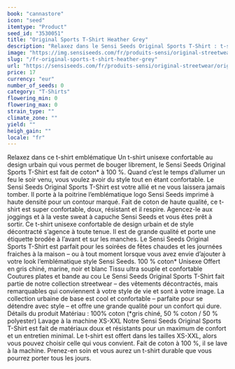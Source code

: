 ```yaml
---
book: "cannastore"
icon: "seed"
itemtype: "Product"
seed_id: "3530051"
title: "Original Sports T-Shirt Heather Grey"
description: "Relaxez dans le Sensi Seeds Original Sports T-Shirt : t-shirt unisexe qui marie confort et design urbain pour bouger librement. Achetez-le en ligne !"
image: "https://img.sensiseeds.com/fr/produits-sensi/original-streetwear/original-sports-t-shirt-heather-grey-image.png"
slug: "/fr-original-sports-t-shirt-heather-grey"
url: "https://sensiseeds.com/fr/produits-sensi/original-streetwear/original-sports-t-shirt-heather-grey?a_aid=cannastore"
price: 17
currency: "eur"
number_of_seeds: 0
category: "T-Shirts"
flowering_min: 0
flowering_max: 0
strain_type: ""
climate_zone: ""
yield: ""
heigh_gain: ""
locale: "fr"
---
```

Relaxez dans ce t-shirt emblématique Un t-shirt unisexe confortable au design urbain qui vous permet de bouger librement, le Sensi Seeds Original Sports T-Shirt est fait de coton* à 100 %. Quand c’est le temps d’allumer un feu le soir venu, vous voulez avoir du style tout en étant confortable. Le Sensi Seeds Original Sports T-Shirt est votre allié et ne vous laissera jamais tomber. Il porte à la poitrine l’emblématique logo Sensi Seeds imprimé à haute densité pour un contour marqué. Fait de coton de haute qualité, ce t-shirt est super confortable, doux, résistant et il respire. Agencez-le aux joggings et à la veste sweat à capuche Sensi Seeds et vous êtes prêt à sortir. Ce t-shirt unisexe confortable de design urbain et de style décontracté s’agence à toute tenue. Il est de grande qualité et porte une étiquette brodée à l’avant et sur les manches. Le Sensi Seeds Original Sports T-Shirt est parfait pour les soirées de fêtes chaudes et les journées fraiches à la maison – ou à tout moment lorsque vous avez envie d’ajouter à votre look l’emblématique style Sensi Seeds. 100 % coton* Unisexe Offert en gris chiné, marine, noir et blanc Tissu ultra souple et confortable Coutures plates et bande au cou Le Sensi Seeds Original Sports T-Shirt fait partie de notre collection streetwear – des vêtements décontractés, mais remarquables qui conviennent à votre style de vie et sont à votre image. La collection urbaine de base est cool et confortable – parfaite pour se détendre avec style – et offre une grande qualité pour un confort qui dure. Détails du produit Matériau : 100% coton (*gris chiné, 50 % coton / 50 % polyester) Lavage à la machine XS-XXL Notre Sensi Seeds Original Sports T-Shirt est fait de matériaux doux et résistants pour un maximum de confort et un entretien minimal. Le t-shirt est offert dans les tailles XS-XXL, alors vous pouvez choisir celle qui vous convient. Fait de coton à 100 %, il se lave à la machine. Prenez-en soin et vous aurez un t-shirt durable que vous pourrez porter tous les jours.

